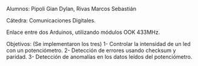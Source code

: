 Alumnos: Pipoli Gian Dylan, Rivas Marcos Sebastián

Cátedra: Comunicaciones Digitales.

Enlace entre dos Arduinos, utilizando módulos OOK 433MHz.

Objetivos: (Se implementaron los tres)
1- Controlar la intensidad de un led con un potenciómetro. 
2- Detección de errores usando checksum y paridad.
3- Detección de anomalías en los datos leídos del potenciómetro. 


